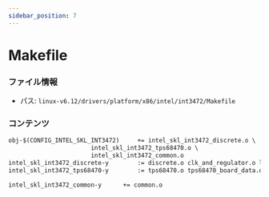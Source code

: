 ```yaml
---
sidebar_position: 7
---
```

# Makefile

### ファイル情報

- パス: `linux-v6.12/drivers/platform/x86/intel/int3472/Makefile`

### コンテンツ

```txt
obj-$(CONFIG_INTEL_SKL_INT3472)		+= intel_skl_int3472_discrete.o \
					   intel_skl_int3472_tps68470.o \
					   intel_skl_int3472_common.o
intel_skl_int3472_discrete-y		:= discrete.o clk_and_regulator.o led.o
intel_skl_int3472_tps68470-y		:= tps68470.o tps68470_board_data.o

intel_skl_int3472_common-y		+= common.o

```

